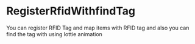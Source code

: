 # RegisterRfidWithfindTag
You can register RFID Tag and map items with RFID tag and also you can find the tag with using lottie animation 
